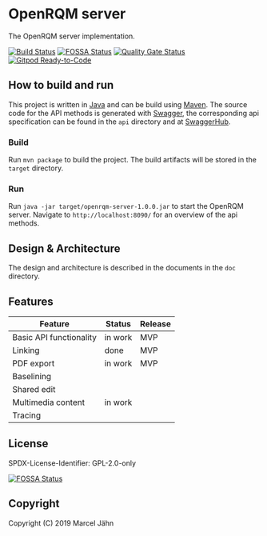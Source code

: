 
# OpenRQM server
The OpenRQM server implementation.

[![Build Status](https://dev.azure.com/OpenRQM/OpenRQM/_apis/build/status/openrqm.openrqm-server?branchName=development)](https://dev.azure.com/OpenRQM/OpenRQM/_build/latest?definitionId=3&branchName=development)
[![FOSSA Status](https://app.fossa.com/api/projects/git%2Bgithub.com%2Fopenrqm%2Fopenrqm-server.svg?type=shield)](https://app.fossa.com/projects/git%2Bgithub.com%2Fopenrqm%2Fopenrqm-server?ref=badge_shield)
[![Quality Gate Status](https://sonarcloud.io/api/project_badges/measure?project=openrqm_openrqm-server&metric=alert_status)](https://sonarcloud.io/dashboard?id=openrqm_openrqm-server)
[![Gitpod Ready-to-Code](https://img.shields.io/badge/Gitpod-Ready--to--Code-blue?logo=gitpod)](https://gitpod.io/#https://github.com/openrqm/openrqm-server) 

## How to build and run

This project is written in [Java](openjdk.java.net) and can be build using [Maven](maven.apache.org). The source code for the API methods is generated with [Swagger](swagger.io), the corresponding api specification can be found in the `api` directory and at [SwaggerHub](https://app.swaggerhub.com/apis/OpenRQM/OpenRQM/1.0.0).

### Build

Run `mvn package` to build the project. The build artifacts will be stored in the `target` directory.

### Run

Run `java -jar target/openrqm-server-1.0.0.jar` to start the OpenRQM server. Navigate to `http://localhost:8090/` for an overview of the api methods.

## Design & Architecture

The design and architecture is described in the documents in the `doc` directory.

## Features

| Feature                                    | Status  | Release |
| ------------------------------------------ | ------- | ------- |
| Basic API functionality                    | in work | MVP     |
| Linking                                    | done    | MVP     |
| PDF export                                 | in work | MVP     |
| Baselining                                 |         |         |
| Shared edit                                |         |         |
| Multimedia content                         | in work |         |
| Tracing                                    |         |         |

## License

SPDX-License-Identifier: GPL-2.0-only

[![FOSSA Status](https://app.fossa.io/api/projects/git%2Bgithub.com%2Fopenrqm%2Fopenrqm-server.svg?type=large)](https://app.fossa.io/projects/git%2Bgithub.com%2Fopenrqm%2Fopenrqm-server?ref=badge_large)

## Copyright

Copyright (C) 2019 Marcel Jähn
